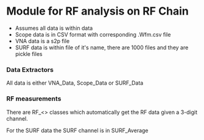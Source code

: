 # Module for RF analysis on RF Chain

- Assumes all data is within data
- Scope data is in CSV format with corresponding .Wfm.csv file
- VNA data is a s2p file
- SURF data is within file of it's name, there are 1000 files and they are pickle files

### Data Extractors

All data is either VNA_Data, Scope_Data or SURF_Data

### RF measurements

There are RF_<> classes which automatically get the RF data given a 3-digit channel.

For the SURF data the SURF channel is in SURF_Average
